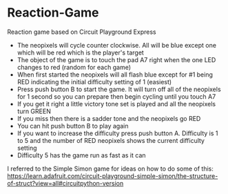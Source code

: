 # Reaction-Game
Reaction game based on Circuit Playground Express

* The neopixels will cycle counter clockwise. All will be blue except one which will be red which is the player's target
* The object of the game is to touch the pad A7 right when the one LED changes to red (random for each game)
* When first started the neopixels will all flash blue except for #1 being RED indicating the initial difficulty setting of 1 (easiest)
* Press push button B to start the game. It will turn off all of the neopixels for 1 second so you can prepare then begin cycling until you touch A7
* If you get it right a little victory tone set is played and all the neopixels turn GREEN
* If you miss then there is a sadder tone and the neopixels go RED
* You can hit push button B to play again
* If you want to increase the difficulty press push button A. Difficulty is 1 to 5 and the number of RED neopixels shows the current difficulty setting
* Difficulty 5 has the game run as fast as it can

I referred to the Simple Simon game for ideas on how to do some of this: https://learn.adafruit.com/circuit-playground-simple-simon/the-structure-of-struct?view=all#circuitpython-version
